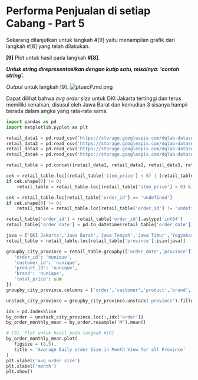 # Performa Penjualan di setiap Cabang - Part 5

Sekarang dilanjutkan untuk langkah #[9] yaitu menampilan grafik dari langkah #[8] yang telah dilakukan.

**[9]** Plot untuk hasil pada langkah **#[8]**.

_**Untuk string direpresentasikan dengan kutip satu, misalnya: 'contoh string'.**_

_Output_ untuk langkah [9].
![ptuecP.md.png](https://iili.io/ptuecP.md.png)

Dapat dilihat bahwa _avg order size_ untuk DKI Jakarta tertinggi dan terus memiliki kenaikan, disusul oleh Jawa Barat dan kemudian 3 sisanya hampir berada dalam angka yang rata-rata sama.

```python
import pandas as pd
import matplotlib.pyplot as plt

retail_data1 = pd.read_csv('https://storage.googleapis.com/dqlab-dataset/10%25_original_randomstate%3D42/retail_data_from_1_until_3_reduce.csv')
retail_data2 = pd.read_csv('https://storage.googleapis.com/dqlab-dataset/10%25_original_randomstate%3D42/retail_data_from_4_until_6_reduce.csv')
retail_data3 = pd.read_csv('https://storage.googleapis.com/dqlab-dataset/10%25_original_randomstate%3D42/retail_data_from_7_until_9_reduce.csv')
retail_data4 = pd.read_csv('https://storage.googleapis.com/dqlab-dataset/10%25_original_randomstate%3D42/retail_data_from_10_until_12_reduce.csv')

retail_table = pd.concat([retail_data1, retail_data2, retail_data3, retail_data4])

cek = retail_table.loc[(retail_table['item_price'] < 0) | (retail_table['total_price'] < 0)]
if cek.shape[0] != 0:
	retail_table = retail_table.loc[(retail_table['item_price'] > 0) & (retail_table['total_price'] > 0)]

cek = retail_table.loc[retail_table['order_id'] == 'undefined']
if cek.shape[0] != 0:
	retail_table = retail_table.loc[retail_table['order_id'] != 'undefined']

retail_table['order_id'] = retail_table['order_id'].astype('int64')
retail_table['order_date'] = pd.to_datetime(retail_table['order_date'])

java = ['DKI Jakarta','Jawa Barat','Jawa Tengah','Jawa Timur','Yogyakarta']
retail_table = retail_table.loc[retail_table['province'].isin(java)]

groupby_city_province = retail_table.groupby(['order_date','province']).agg({
   'order_id': 'nunique',
   'customer_id': 'nunique',
   'product_id': 'nunique',
   'brand': 'nunique',
   'total_price': sum
})
groupby_city_province.columns = ['order','customer','product','brand','GMV']

unstack_city_province = groupby_city_province.unstack('province').fillna(0)

idx = pd.IndexSlice
by_order = unstack_city_province.loc[:,idx['order']]
by_order_monthly_mean = by_order.resample('M').mean()

# [9]. Plot untuk hasil pada langkah #[8]
by_order_monthly_mean.plot(
   figsize = (8,5),
   title = 'Average Daily order Size in Month View for all Province'
)
plt.ylabel('avg order size')
plt.xlabel('month')
plt.show()
```
